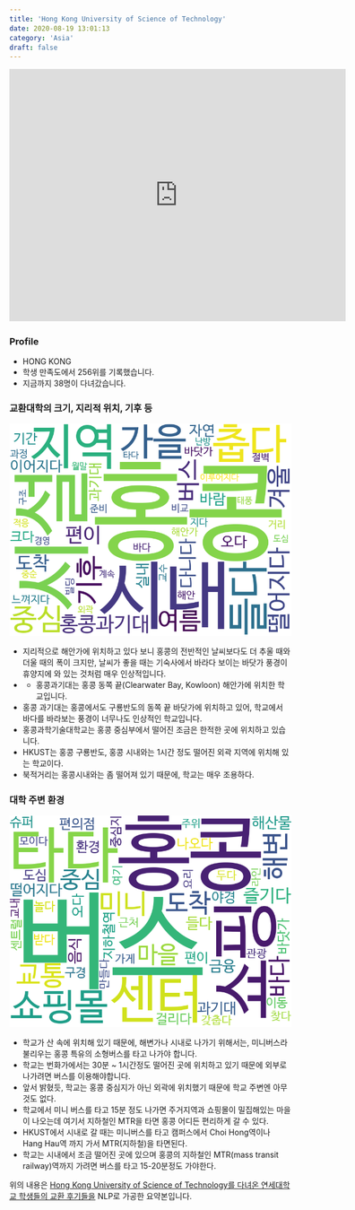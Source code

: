 ```yaml
---
title: 'Hong Kong University of Science of Technology'
date: 2020-08-19 13:01:13
category: 'Asia'
draft: false
---
```


<iframe
width="600"
height="450"
frameborder="0" style="border:0"
src="https://www.google.com/maps/embed/v1/place?key=AIzaSyC9e1AME-pVmWC4hBpFdu5S4dKzyepa3HQ&q=Hong+Kong+University+of+Science+of+Technology&center=22.336399800000002,114.2654655&zoom=14" allowfullscreen>
</iframe>

### Profile

* HONG KONG
* 학생 만족도에서 256위를 기록했습니다.
* 지금까지 38명이 다녀갔습니다. 

### 교환대학의 크기, 지리적 위치, 기후 등

![gen_info-WordCloud](../univ_wordclouds_okt/gen_info/CN000005_gen_info_okt.png)

* 지리적으로 해안가에 위치하고 있다 보니 홍콩의 전반적인 날씨보다도 더 추울 때와 더울 때의 폭이 크지만, 날씨가 좋을 때는 기숙사에서 바라다 보이는 바닷가 풍경이 휴양지에 와 있는 것처럼 매우 인상적입니다.
* - 홍콩과기대는 홍콩 동쪽 끝(Clearwater Bay, Kowloon) 해안가에 위치한 학교입니다.
* 홍콩 과기대는 홍콩에서도 구룡반도의 동쪽 끝 바닷가에 위치하고 있어, 학교에서 바다를 바라보는 풍경이 너무나도 인상적인 학교입니다.
* 홍콩과학기술대학교는 홍콩 중심부에서 떨어진 조금은 한적한 곳에 위치하고 있습니다.
* HKUST는 홍콩 구룡반도, 홍콩 시내와는 1시간 정도 떨어진 외곽 지역에 위치해 있는 학교이다.
* 북적거리는 홍콩시내와는 좀 떨어져 있기 때문에, 학교는 매우 조용하다.


### 대학 주변 환경

![env_info-WordCloud](../univ_wordclouds_okt/env_info/CN000005_env_info_okt.png)

* 학교가 산 속에 위치해 있기 때문에, 해변가나 시내로 나가기 위해서는, 미니버스라 불리우는 홍콩 특유의 소형버스를 타고 나가야 합니다.
* 학교는 번화가에서는 30분 ~ 1시간정도 떨어진 곳에 위치하고 있기 때문에 외부로 나가려면 버스를 이용해야합니다.
* 앞서 밝혔듯, 학교는 홍콩 중심지가 아닌 외곽에 위치했기 때문에 학교 주변엔 아무 것도 없다.
* 학교에서 미니 버스를 타고 15분 정도 나가면 주거지역과 쇼핑몰이 밀집해있는 마을이 나오는데 여기서 지하철인 MTR을 타면 홍콩 어디든 편리하게 갈 수 있다.
* HKUST에서 시내로 갈 때는 미니버스를 타고 캠퍼스에서 Choi Hong역이나 Hang Hau역 까지 가서 MTR(지하철)을 타면된다.
* 학교는 시내에서 조금 떨어진 곳에 있으며 홍콩의 지하철인 MTR(mass transit railway)역까지 가려면 버스를 타고 15-20분정도 가야한다.


위의 내용은 [Hong Kong University of Science of Technology를 다녀온 연세대학교 학생들의 교환 후기들을](http://oia.yonsei.ac.kr/partner/expReport.asp?ucode=CN000005&bgbn=A) NLP로 가공한 요약본입니다. 
